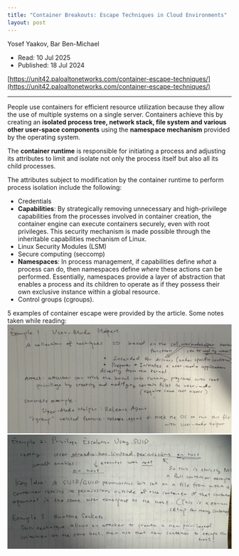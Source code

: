 ```yaml
---
title: "Container Breakouts: Escape Techniques in Cloud Environments"
layout: post
---
```


Yosef Yaakov, Bar Ben-Michael

* Read: 10 Jul 2025
* Published: 18 Jul 2024

[https://unit42.paloaltonetworks.com/container-escape-techniques/](https://unit42.paloaltonetworks.com/container-escape-techniques/)

---

People use containers for efficient resource utilization because they allow the use of multiple systems on a single server. Containers achieve this by creating an **isolated process tree, network stack, file system and various other user-space components** using the **namespace mechanism** provided by the operating system.

The **container runtime** is responsible for initiating a process and adjusting its attributes to limit and isolate not only the process itself but also all its child processes.

The attributes subject to modification by the container runtime to perform process isolation include the following:
* Credentials
* **Capabilities**: By strategically removing unnecessary and high-privilege capabilities from the processes involved in container creation, the container engine can execute containers securely, even with root privileges. This security mechanism is made possible through the inheritable capabilities mechanism of Linux. 
* Linux Security Modules (LSM)
* Secure computing (seccomp)
* **Namespaces**: In process management, if capabilities define *what* a process can do, then namespaces define *where* these actions can be performed. Essentially, namespaces provide a layer of abstraction that enables a process and its children to operate as if they possess their own exclusive instance within a global resource.
* Control groups (cgroups).

5 examples of container escape were provided by the article. Some notes taken while reading: 
![exmpl1](/images/posts/container_breakouts/expl1.jpeg)
![exmpl2](/images/posts/container_breakouts/expl2.jpeg)